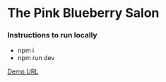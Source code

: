 # The Pink Blueberry Salon

### Instructions to run locally

- npm i
- npm run dev


[Demo URL](https://vercel.com/andres-romeros-projects-db2406c1/pink-blueberry-web/3ZnzFJsU8RUUspPiHyvKBfb3Bf7h)